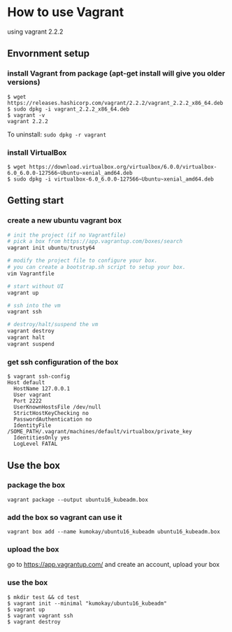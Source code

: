 # How to use Vagrant

using vagrant 2.2.2

## Envornment setup

### install Vagrant from package (apt-get install will give you older versions)
```console
$ wget https://releases.hashicorp.com/vagrant/2.2.2/vagrant_2.2.2_x86_64.deb
$ sudo dpkg -i vagrant_2.2.2_x86_64.deb
$ vagrant -v
vagrant 2.2.2
```

To uninstall: `sudo dpkg -r vagrant`

### install VirtualBox
```console
$ wget https://download.virtualbox.org/virtualbox/6.0.0/virtualbox-6.0_6.0.0-127566~Ubuntu~xenial_amd64.deb
$ sudo dpkg -i virtualbox-6.0_6.0.0-127566~Ubuntu~xenial_amd64.deb
```

## Getting start

### create a new ubuntu vagrant box
```py
# init the project (if no Vagrantfile)
# pick a box from https://app.vagrantup.com/boxes/search
vagrant init ubuntu/trusty64

# modify the project file to configure your box.
# you can create a bootstrap.sh script to setup your box.
vim Vagrantfile

# start without UI
vagrant up

# ssh into the vm
vagrant ssh

# destroy/halt/suspend the vm
vagrant destroy
vagrant halt
vagrant suspend
```

### get ssh configuration of the box
```console
$ vagrant ssh-config
Host default
  HostName 127.0.0.1
  User vagrant
  Port 2222
  UserKnownHostsFile /dev/null
  StrictHostKeyChecking no
  PasswordAuthentication no
  IdentityFile /SOME_PATH/.vagrant/machines/default/virtualbox/private_key
  IdentitiesOnly yes
  LogLevel FATAL
```

## Use the box

### package the box
```
vagrant package --output ubuntu16_kubeadm.box
```

### add the box so vagrant can use it
```
vagrant box add --name kumokay/ubuntu16_kubeadm ubuntu16_kubeadm.box
```

### upload the box
go to https://app.vagrantup.com/ and create an account, upload your box

### use the box
```console
$ mkdir test && cd test
$ vagrant init --minimal "kumokay/ubuntu16_kubeadm"
$ vagrant up
$ vagrant vagrant ssh
$ vagrant destroy
```
